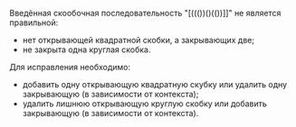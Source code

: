Введённая скообочная последовательность "[((())()(())]]" не является правильной:
<ul>
    <li>нет открывающей квадратной скобки, а закрывающих две;</li>
    <li>не закрыта одна круглая скобка.</li>
</ul>

  Для исправления необходимо:
<ul>
    <li>добавить одну открывающую квадратную скубку или удалить одну закрывающую (в зависимости от контекста);</li>
    <li>удалить лишнюю открывающую круглую скобку или добавить закрывающую (в зависимости от контекста).</li>
</ul>